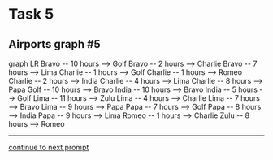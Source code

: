 # Task 5
## Airports graph #5

<div></div>
<div class="mermaid-access">
graph LR
  Bravo -- 10 hours --> Golf
  Bravo -- 2 hours --> Charlie
  Bravo -- 7 hours --> Lima
  Charlie -- 1 hours --> Golf
  Charlie -- 1 hours --> Romeo
  Charlie -- 2 hours --> India
  Charlie -- 4 hours --> Lima
  Charlie -- 8 hours --> Papa
  Golf -- 10 hours --> Bravo
  India -- 10 hours --> Bravo
  India -- 5 hours --> Golf
  Lima -- 11 hours --> Zulu
  Lima -- 4 hours --> Charlie
  Lima -- 7 hours --> Bravo
  Lima -- 9 hours --> Papa
  Papa -- 7 hours --> Golf
  Papa -- 8 hours --> India
  Papa -- 9 hours --> Lima
  Romeo -- 1 hours --> Charlie
  Zulu -- 8 hours --> Romeo
</div>

---

[continue to next prompt](./task6prompt-t.html)

<!-- Required scripts for MermaidAccess -->
<script src="https://combinatronics.com/mermaid-js/mermaid/release/8.8.4/dist/mermaid.min.js"></script>
<script src="mermaid-access-elm.js"></script>
<script src="mermaid-access.js"></script>
<script>
mermaidAccess.go(mermaidAccess.textMode, mermaidAccess.displayAccessibleOnly)
</script>
    